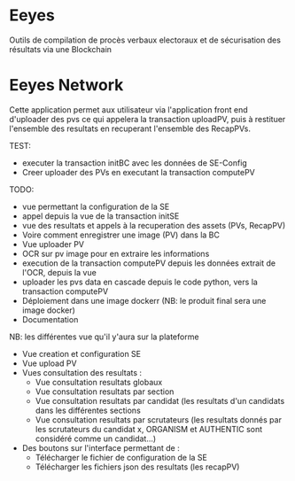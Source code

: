 # Eeyes
Outils de compilation de procès verbaux electoraux et de sécurisation des résultats via une Blockchain

# Eeyes Network

Cette application permet aux utilisateur via l'application front end d'uploader des pvs ce qui appelera la transaction uploadPV, puis à restituer l'ensemble des resultats en recuperant l'ensemble des RecapPVs.

TEST:
- executer la transaction initBC avec les données de SE-Config
- Creer uploader des PVs en executant la transaction computePV

TODO:
- vue permettant la configuration de la SE
- appel depuis la vue de la transaction initSE
- vue des resultats et appels à la recuperation des assets (PVs, RecapPV)
- Voire comment enregistrer une image (PV) dans la BC
- Vue uploader PV
- OCR sur pv image pour en extraire les informations
- execution de la transaction computePV depuis les données extrait de l'OCR, depuis la vue
- uploader les pvs data en cascade depuis le code python, vers la transaction computePV
- Déploiement dans une image dockerr (NB: le produit final sera une image docker)
- Documentation

NB: les différentes vue qu'il y'aura sur la plateforme
- Vue creation et configuration SE
- Vue upload PV
- Vues consultation des resultats :
  - Vue consultation resultats globaux
  - Vue consultation resultats par section
  - Vue consultation resultats par candidat (les resultats d'un candidats dans les différentes sections
  - Vue consultation resultats par scrutateurs (les resultats donnés par les scrutateurs du candidat x, ORGANISM et AUTHENTIC sont considéré comme un candidat...)
- Des boutons sur l'interface permettant de :
  - Télécharger le fichier de configuration de la SE
  - Télécharger les fichiers json des resultats (les recapPV)
  
  
